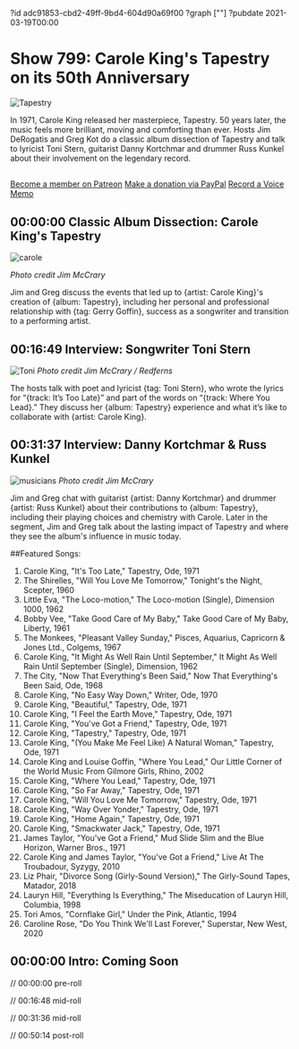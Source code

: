 ?id adc91853-cbd2-49ff-9bd4-604d90a69f00
?graph [""]
?pubdate 2021-03-19T00:00
# Show 799: Carole King's Tapestry on its 50th Anniversary
![Tapestry](https://static.soundopinions.org/images/2021/tapestry.jpeg)

In 1971, Carole King released her masterpiece, Tapestry. 50 years later, the music feels more brilliant, moving and comforting than ever. Hosts Jim DeRogatis and Greg Kot do a classic album dissection of Tapestry and talk to lyricist Toni Stern, guitarist Danny Kortchmar and drummer Russ Kunkel about their involvement on the legendary record. 

##
[Become a member on Patreon](https://www.patreon.com/soundopinions)
[Make a donation via PayPal](https://bit.ly/36zIhZK)
[Record a Voice Memo](https://www.micdropp.com/studio/5febf006eba45/) 


## 00:00:00 Classic Album Dissection: Carole King's Tapestry
![carole](https://static.soundopinions.org/images/2021/media_0.jpeg)

*Photo credit Jim McCrary*

Jim and Greg discuss the events that led up to {artist: Carole King}'s creation of {album: Tapestry}, including her personal and professional relationship with {tag: Gerry Goffin}, success as a songwriter and transition to a performing artist.



## 00:16:49 Interview: Songwriter Toni Stern
![Toni](https://static.soundopinions.org/images/2021/05.jpeg)
*Photo credit Jim McCrary / Redferns*


The hosts talk with poet and lyricist {tag: Toni Stern}, who wrote the lyrics for “{track: It’s Too Late}” and part of the words on “{track: Where You Lead}.” They discuss her {album: Tapestry} experience and what it’s like to collaborate with {artist: Carole King}.


## 00:31:37 Interview: Danny Kortchmar & Russ Kunkel
![musicians](https://static.soundopinions.org/images/2021/discography_0.jpeg)
*Photo credit Jim McCrary*

Jim and Greg chat with guitarist {artist: Danny Kortchmar} and drummer {artist: Russ Kunkel} about their contributions to {album: Tapestry}, including their playing choices and chemistry with Carole. Later in the segment, Jim and Greg talk about the lasting impact of Tapestry and where they see the album's influence in music today.




##Featured Songs:
1. Carole King, "It's Too Late," Tapestry, Ode, 1971
1. The Shirelles, "Will You Love Me Tomorrow," Tonight's the Night, Scepter, 1960
1. Little Eva, "The Loco-motion," The Loco-motion (Single), Dimension 1000, 1962
1. Bobby Vee, "Take Good Care of My Baby," Take Good Care of My Baby, Liberty, 1961
1. The Monkees, "Pleasant Valley Sunday," Pisces, Aquarius, Capricorn & Jones Ltd., Colgems, 1967
1. Carole King, "It Might As Well Rain Until September," It Might As Well Rain Until September (Single), Dimension, 1962
1. The City, "Now That Everything's Been Said," Now That Everything's Been Said, Ode, 1968
1. Carole King, "No Easy Way Down," Writer, Ode, 1970
1. Carole King, "Beautiful," Tapestry, Ode, 1971
1. Carole King, "I Feel the Earth Move," Tapestry, Ode, 1971
1. Carole King, "You've Got a Friend," Tapestry, Ode, 1971
1. Carole King, "Tapestry," Tapestry, Ode, 1971
1. Carole King, "(You Make Me Feel Like) A Natural Woman," Tapestry, Ode, 1971
1. Carole King and Louise Goffin, "Where You Lead," Our Little Corner of the World Music From Gilmore Girls, Rhino, 2002
1. Carole King, "Where You Lead," Tapestry, Ode, 1971
1. Carole King, "So Far Away," Tapestry, Ode, 1971
1. Carole King, "Will You Love Me Tomorrow," Tapestry, Ode, 1971
1. Carole King, "Way Over Yonder," Tapestry, Ode, 1971
1. Carole King, "Home Again," Tapestry, Ode, 1971
1. Carole King, "Smackwater Jack," Tapestry, Ode, 1971
1. James Taylor, "You've Got a Friend," Mud Slide Slim and the Blue Horizon, Warner Bros., 1971
1. Carole King and James Taylor, "You've Got a Friend," Live At The Troubadour, Syzygy, 2010
1. Liz Phair, "Divorce Song (Girly-Sound Version)," The Girly-Sound Tapes, Matador, 2018
1. Lauryn Hill, "Everything Is Everything," The Miseducation of Lauryn Hill, Columbia, 1998
1. Tori Amos, "Cornflake Girl," Under the Pink, Atlantic, 1994
1. Caroline Rose, "Do You Think We'll Last Forever," Superstar, New West, 2020

## 00:00:00 Intro: Coming Soon

// 00:00:00 pre-roll

// 00:16:48 mid-roll

// 00:31:36 mid-roll

// 00:50:14 post-roll
